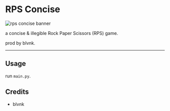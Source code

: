 # RPS Concise

![rps concise banner](https://i.imgur.com/2k8ECfP.png)

a concise & illegible Rock Paper Scissors (RPS) game.

prod by blvnk.

---

## Usage

run `main.py`.

## Credits

- blvnk